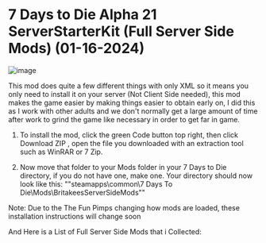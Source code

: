 # 7 Days to Die Alpha 21 ServerStarterKit (Full Server Side Mods) (01-16-2024)

![image](https://github.com/realBritakee/britakeesserversidemods/assets/127439938/3af78b4d-ee1e-4e21-acdd-1cabeafcf569)

This mod does quite a few different things with only XML so it means you only need to install it on your server (Not Client Side needed), this mod makes the game easier by making things easier to obtain early on, I did this as I work with other adults and we don't normally get a large amount of time after work to grind the game like necessary in order to get far in game.



1. To install the mod, click the green Code button top right, then click Download ZIP , open the file you downloaded with an extraction tool such as WinRAR or 7 Zip.

2. Now move that folder to your Mods folder in your 7 Days to Die directory, if you do not have one, make one.
Your directory should now look like this: ""steamapps\common\7 Days To Die\Mods\BritakeesServerSideMods""

Note: Due to the The Fun Pimps changing how mods are loaded, these installation instructions will change soon



And Here is a List of Full Server Side Mods that i Collected:
